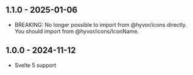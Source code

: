 ## 1.1.0 - 2025-01-06
- BREAKING: No longer possible to import from @hyvor/icons directly. You should import from @hyvor/icons/IconName.

## 1.0.0 - 2024-11-12

- Svelte 5 support
